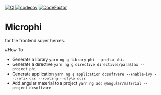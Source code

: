 [![CI](https://github.com/microph1/microphi/actions/workflows/nodejs.yml/badge.svg)](https://github.com/microph1/microphi/actions/workflows/nodejs.yml) [![codecov](https://codecov.io/gh/microph1/microphi/branch/master/graph/badge.svg?token=V8N7XE5Z5Y)](https://codecov.io/gh/microph1/microphi) [![CodeFactor](https://www.codefactor.io/repository/github/microph1/microphi/badge)](https://www.codefactor.io/repository/github/microph1/microphi)

# Microphi

for the frontend super heroes.

#How To

- Generate a library `yarn ng g library phi --prefix phi`.
- Generate a directive `yarn ng g directive directives/parallax --project phi`
- Generate application `yarn ng g application dcsoftware --enable-ivy --prefix dcs --routing --style scss`
- Add angular material to a project `yarn ng add @angular/material --project dcsoftware`


